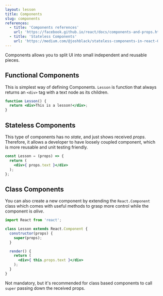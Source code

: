 ```yaml
---
layout: lesson
title: Components
slug: components
references:
  - title: 'Components references'
    url: 'https://facebook.github.io/react/docs/components-and-props.html'
  - title: 'Stateless Components'
    url: 'https://medium.com/@joshblack/stateless-components-in-react-0-14-f9798f8b992d#.dkm84h7pq'
---
```


Components allows you to split UI into small independent and reusable pieces.

## Functional Components

This is simplest way of defining Components. `Lesson` is function that always returns an `<div>` tag with a text node as its children.

```jsx
function Lesson() {
  return <div>This is a lesson!</div>;
}
```


## Stateless Components

This type of components has no _state_, and just shows received _props_. Therefore, it allows a developer to have loosely coupled component, which is more reusable and unit testing friendly.

```jsx
const Lesson = (props) => {
  return (
    <div>{ props.text }</div>
  );
};
```


## Class Components

You can also create a new component by extending the `React.Component` class which comes with useful methods to grasp more control while the component is _alive_.

```jsx
import React from 'react';

class Lesson extends React.Component {
  constructor(props) {
    super(props);
  }

  render() {
    return (
      <div>{ this.props.text }</div>
    );
  }
}
```

Not mandatory, but it's recommended for class based components to call `super` passing down the received props.
